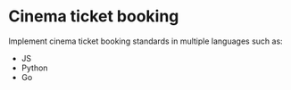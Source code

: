 # Cinema ticket booking
Implement cinema ticket booking standards in multiple languages such as:
- JS
- Python
- Go
